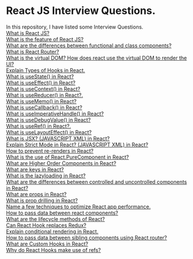 # React JS Interview Questions.
In this repository, I have listed some Interview Questions. <br />
[What is React JS?](https://en.wikipedia.org/wiki/Object-relational_mapping)   <br />
[What is the feature of React JS?](https://en.wikipedia.org/wiki/Object-relational_mapping)  <br />
[What are the differences between functional and class components?](https://en.wikipedia.org/wiki/Object-relational_mapping)  <br />
[What is React Router?](https://en.wikipedia.org/wiki/Object-relational_mapping)  <br />
[What is the virtual DOM? How does react use the virtual DOM to render the UI?](https://en.wikipedia.org/wiki/Object-relational_mapping)  <br />
[Explain Types of Hooks in React.](https://en.wikipedia.org/wiki/Object-relational_mapping)  <br />
[What is useState() in React?](https://en.wikipedia.org/wiki/Object-relational_mapping)  <br />
[What is useEffect() in React?](https://en.wikipedia.org/wiki/Object-relational_mapping)  <br />
[What is useContext() in React?](https://en.wikipedia.org/wiki/Object-relational_mapping)  <br />
[What is useReducer() in React?.](https://en.wikipedia.org/wiki/Object-relational_mapping)  <br />
[What is useMemo() in React?](https://en.wikipedia.org/wiki/Object-relational_mapping)  <br />
[What is useCallback() in React?](https://en.wikipedia.org/wiki/Object-relational_mapping)  <br />
[What is useImperativeHandle() in React?](https://en.wikipedia.org/wiki/Object-relational_mapping)  <br />
[What is useDebugValue() in React?](https://en.wikipedia.org/wiki/Object-relational_mapping)  <br />
[What is useRef() in React?.](https://en.wikipedia.org/wiki/Object-relational_mapping)  <br />
[What is useLayoutEffect() in React?](https://en.wikipedia.org/wiki/Object-relational_mapping)  <br />
[What is JSX? (JAVASCRIPT XML) in React?](https://en.wikipedia.org/wiki/Object-relational_mapping)  <br />
[Explain Strict Mode in React? (JAVASCRIPT XML) in React?](https://en.wikipedia.org/wiki/Object-relational_mapping)  <br />
[How to prevent re-renders in React?](https://en.wikipedia.org/wiki/Object-relational_mapping)  <br />
[What is the use of React.PureComponent in React?](https://en.wikipedia.org/wiki/Object-relational_mapping)  <br />
[What are Higher Order Components in React?](https://en.wikipedia.org/wiki/Object-relational_mapping)  <br />
[What are keys in React?](https://en.wikipedia.org/wiki/Object-relational_mapping)  <br />
[What is the lazyloading in React?](https://en.wikipedia.org/wiki/Object-relational_mapping)  <br />
[What are the differences between controlled and uncontrolled components in React?](https://en.wikipedia.org/wiki/Object-relational_mapping)  <br />
[What are props in React?](https://en.wikipedia.org/wiki/Object-relational_mapping)  <br />
[What is prop drilling in React?](https://en.wikipedia.org/wiki/Object-relational_mapping)  <br />
[Name a few techniques to optimize React app performance.](https://en.wikipedia.org/wiki/Object-relational_mapping)  <br />
[How to pass data between react components?](https://en.wikipedia.org/wiki/Object-relational_mapping)  <br />
[What are the lifecycle methods of React?](https://en.wikipedia.org/wiki/Object-relational_mapping)  <br />
[Can React Hook replaces Redux?](https://en.wikipedia.org/wiki/Object-relational_mapping)  <br />
[Explain conditional rendering in React.](https://en.wikipedia.org/wiki/Object-relational_mapping)  <br />
[How to pass data between sibling components using React router?](https://en.wikipedia.org/wiki/Object-relational_mapping)  <br />
[What are Custom Hooks in React?](https://en.wikipedia.org/wiki/Object-relational_mapping)  <br />
[Why do React Hooks make use of refs?](https://en.wikipedia.org/wiki/Object-relational_mapping)  <br />

